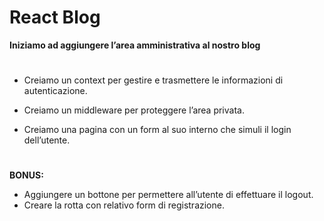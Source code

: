 # React Blog

**Iniziamo ad aggiungere l’area amministrativa al nostro blog**

#

- Creiamo un context per gestire e trasmettere le informazioni di autenticazione.

- Creiamo un middleware per proteggere l’area privata.

- Creiamo una pagina con un form al suo interno che simuli il login dell’utente.

#

**BONUS:**

- Aggiungere un bottone per permettere all’utente di effettuare il logout.
- Creare la rotta con relativo form di registrazione.
